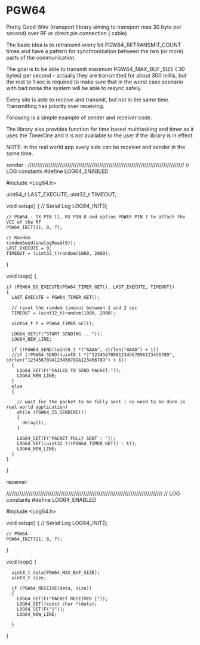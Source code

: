 # PGW64
Pretty Good Wire (transport library aiming to transport max 30 byte per second) over RF or direct pin connection ( cable)  

The basic idea is to retransmit every bit PGW64_RETRANSMIT_COUNT times and have a pattern for synchronization between the two (or more) parts of the communication. 

The goal is to be able to transmit maximum PGW64_MAX_BUF_SIZE ( 30 bytes) per second - actually they are transmitted for about 300 millis, but the rest to 1 sec is required to make sure that in the worst case scenario with bad noise the system will be able to resync safely.

Every site is able to receive and transmit, but not in the same time. Transmitting has priority over receiving.

Following is a simple example of sender and receiver code. 

The library also provides function for time based multitasking and timer as it uses the TimerOne and it is not available to the user if the library is in effect.

NOTE: in the real world app every side can be receiver and sender in the same time.


sender :
///////////////////////////////////////////////////////////////////////////////////
// LOG constants
#define LOG64_ENABLED

#include <Log64.h>

  uint64_t LAST_EXECUTE;
  uint32_t TIMEOUT;


  void setup()
  {
    // Serial Log
    LOG64_INIT();

    // PGW64 - TX PIN 11, RX PIN 8 and option POWER PIN 7 to attach the VCC of the RF
    PGW64_INIT(11, 8, 7);

    // Random
    randomSeed(analogRead(0));
    LAST_EXECUTE = 0;
    TIMEOUT = (uint32_t)random(1000, 2000);
  }

  void loop()
  {

    if (PGW64_DO_EXECUTE(PGW64_TIMER_GET(), LAST_EXECUTE, TIMEOUT))
    {
      LAST_EXECUTE = PGW64_TIMER_GET();

      // reset the random timeout between 1 and 2 sec
      TIMEOUT = (uint32_t)random(1000, 2000);

      uint64_t t = PGW64_TIMER_GET();

      LOG64_SET(F("START SENDING... "));
      LOG64_NEW_LINE;

      if (!PGW64_SEND((uint8_t *)"AAAA", strlen("AAAA") + 1))
      //if (!PGW64_SEND((uint8_t *)"123456789A123456789A123456789", strlen("123456789A123456789A123456789") + 1))
      {
        LOG64_SET(F("FAILED TO SEND PACKET."));
        LOG64_NEW_LINE;
      }
      else
      {

        // wait for the packet to be fully sent ( no need to be done in real world application)
        while (PGW64_IS_SENDING())
        {
          delay(1);
        }

        LOG64_SET(F("PACKET FULLY SENT : "));
        LOG64_SET((uint32_t)(PGW64_TIMER_GET() - t));
        LOG64_NEW_LINE;
      }
    }
   
  }

receiver:

///////////////////////////////////////////////////////////////////////////////////
// LOG constants
#define LOG64_ENABLED

#include <Log64.h>

  void setup()
  {
    // Serial Log
    LOG64_INIT();

    // PGW64
    PGW64_INIT(11, 8, 7);
  }

  void loop()
  {

      uint8_t data[PGW64_MAX_BUF_SIZE];
      uint8_t size;

      if (PGW64_RECEIVE(data, size))
      {
        LOG64_SET(F("PACKET RECEIVED ["));
        LOG64_SET((const char *)data);
        LOG64_SET(F("]"));
        LOG64_NEW_LINE;

      } 
  }
